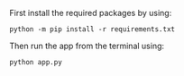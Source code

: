 First install the required packages by using:

`python -m pip install -r requirements.txt`

Then run the app from the terminal using:

`python app.py`